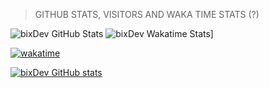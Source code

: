 



> GITHUB STATS, VISITORS AND WAKA TIME STATS (?)

![bixDev GitHub Stats](https://github-readme-stats.vercel.app/api?username=bixgamer707&show_icons=true&theme=radical)     ![bixDev Wakatime Stats](https://github-readme-stats.vercel.app/api/wakatime?username=bixgamer707&show_icons=true&theme=radical)]


[![wakatime](https://wakatime.com/badge/user/b83bec8a-0073-42f8-9c13-9683a96ec095.svg)](https://wakatime.com/@b83bec8a-0073-42f8-9c13-9683a96ec095)

[![bixDev GitHub stats](https://visitor-badge.laobi.icu/badge?page_id=bixgamer707.readme.visitor-badge)](https://github.com/bixgamer707/) 


